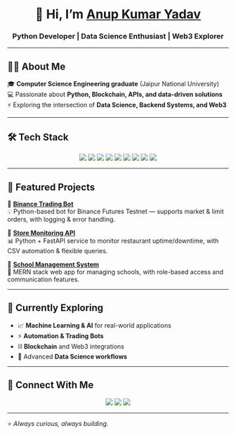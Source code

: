 <!-- Banner (optional: replace with your own image later) -->
<h1 align="center">👋 Hi, I’m <a href="https://github.com/Anup-001">Anup Kumar Yadav</a></h1>
<h3 align="center">Python Developer | Data Science Enthusiast | Web3 Explorer</h3>

---

## 👨‍💻 About Me  
🎓 **Computer Science Engineering graduate** (Jaipur National University)  
💻 Passionate about **Python, Blockchain, APIs, and data-driven solutions**  
⚡ Exploring the intersection of **Data Science, Backend Systems, and Web3**  

---

## 🛠 Tech Stack  

<p align="center">
  <img src="https://img.shields.io/badge/Python-3776AB?logo=python&logoColor=white&style=for-the-badge"/>
  <img src="https://img.shields.io/badge/C++-00599C?logo=c%2B%2B&logoColor=white&style=for-the-badge"/>
  <img src="https://img.shields.io/badge/JavaScript-F7DF1E?logo=javascript&logoColor=black&style=for-the-badge"/>
  <img src="https://img.shields.io/badge/FastAPI-009688?logo=fastapi&logoColor=white&style=for-the-badge"/>
  <img src="https://img.shields.io/badge/Flask-000000?logo=flask&logoColor=white&style=for-the-badge"/>
  <img src="https://img.shields.io/badge/React-61DAFB?logo=react&logoColor=black&style=for-the-badge"/>
  <img src="https://img.shields.io/badge/WordPress-21759B?logo=wordpress&logoColor=white&style=for-the-badge"/>
  <img src="https://img.shields.io/badge/MySQL-4479A1?logo=mysql&logoColor=white&style=for-the-badge"/>
  <img src="https://img.shields.io/badge/GitHub-181717?logo=github&logoColor=white&style=for-the-badge"/>
</p>  

---

## 🚀 Featured Projects  

🔹 [**Binance Trading Bot**](https://github.com/Anup-001/binance-trading-bot)  
💡 Python-based bot for Binance Futures Testnet — supports market & limit orders, with logging & error handling.  

🔹 [**Store Monitoring API**](https://github.com/Anup-001/Store-Monitoring-API)  
📊 Python + FastAPI service to monitor restaurant uptime/downtime, with CSV automation & flexible queries.  

🔹 [**School Management System**](https://github.com/Anup-001/School_Management_System)  
🏫 MERN stack web app for managing schools, with role-based access and communication features.  

---

## 🌱 Currently Exploring  
- 📈 **Machine Learning & AI** for real-world applications  
- ⚡ **Automation & Trading Bots**  
- ⛓ **Blockchain** and Web3 integrations  
- 🔬 Advanced **Data Science workflows**  

---

## 🤝 Connect With Me  

<p align="center">
  <a href="mailto:anupkumaryadav.2606@gmail.com"><img src="https://img.shields.io/badge/Email-D14836?logo=gmail&logoColor=white&style=for-the-badge"/></a>
  <a href="https://www.linkedin.com/in/anup-kumar-yadav-6a8b431b5/"><img src="https://img.shields.io/badge/LinkedIn-0A66C2?logo=linkedin&logoColor=white&style=for-the-badge"/></a>
  <a href="https://github.com/Anup-001"><img src="https://img.shields.io/badge/GitHub-181717?logo=github&logoColor=white&style=for-the-badge"/></a>
</p>  

---

⭐ *Always curious, always building.*  
